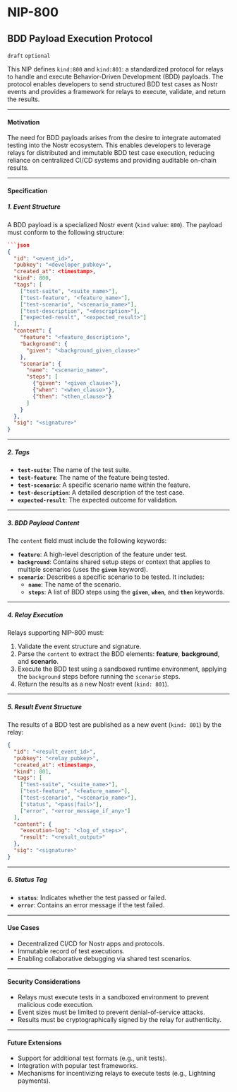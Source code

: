NIP-800
=======

BDD Payload Execution Protocol
------------------------------

`draft` `optional`

This NIP defines `kind:800` and `kind:801`: a standardized protocol for relays to handle and execute Behavior-Driven Development (BDD) payloads. The protocol enables developers to send structured BDD test cases as Nostr events and provides a framework for relays to execute, validate, and return the results.

---

#### **Motivation**
The need for BDD payloads arises from the desire to integrate automated testing into the Nostr ecosystem. This enables developers to leverage relays for distributed and immutable BDD test case execution, reducing reliance on centralized CI/CD systems and providing auditable on-chain results.

---

#### **Specification**

##### 1. **Event Structure**
A BDD payload is a specialized Nostr event (`kind` value: `800`). The payload must conform to the following structure:

```json
```json
{
  "id": "<event_id>",
  "pubkey": "<developer_pubkey>",
  "created_at": <timestamp>,
  "kind": 800,
  "tags": [
    ["test-suite", "<suite_name>"],
    ["test-feature", "<feature_name>"],
    ["test-scenario", "<scenario_name>"],
    ["test-description", "<description>"],
    ["expected-result", "<expected_result>"]
  ],
  "content": {
    "feature": "<feature_description>",
    "background": {
      "given": "<background_given_clause>"
    },
    "scenario": {
      "name": "<scenario_name>",
      "steps": [
        {"given": "<given_clause>"},
        {"when": "<when_clause>"},
        {"then": "<then_clause>"}
      ]
    }
  },
  "sig": "<signature>"
}
```

---

##### 2. **Tags**

- **`test-suite`**: The name of the test suite.
- **`test-feature`**: The name of the feature being tested.
- **`test-scenario`**: A specific scenario name within the feature.
- **`test-description`**: A detailed description of the test case.
- **`expected-result`**: The expected outcome for validation.

---

##### 3. **BDD Payload Content**
The `content` field must include the following keywords:
- **`feature`**: A high-level description of the feature under test.
- **`background`**: Contains shared setup steps or context that applies to multiple scenarios (uses the **`given`** keyword).
- **`scenario`**: Describes a specific scenario to be tested. It includes:
  - **`name`**: The name of the scenario.
  - **`steps`**: A list of BDD steps using the **`given`**, **`when`**, and **`then`** keywords.

---

##### 4. **Relay Execution**
Relays supporting NIP-800 must:
1. Validate the event structure and signature.
2. Parse the `content` to extract the BDD elements: **feature**, **background**, and **scenario**.
3. Execute the BDD test using a sandboxed runtime environment, applying the `background` steps before running the `scenario` steps.
4. Return the results as a new Nostr event (`kind: 801`).

---

##### 5. **Result Event Structure**
The results of a BDD test are published as a new event (`kind: 801`) by the relay:

```json
{
  "id": "<result_event_id>",
  "pubkey": "<relay_pubkey>",
  "created_at": <timestamp>,
  "kind": 801,
  "tags": [
    ["test-suite", "<suite_name>"],
    ["test-feature", "<feature_name>"],
    ["test-scenario", "<scenario_name>"],
    ["status", "<pass|fail>"],
    ["error", "<error_message_if_any>"]
  ],
  "content": {
    "execution-log": "<log_of_steps>",
    "result": "<result_output>"
  },
  "sig": "<signature>"
}
```

---

##### 6. **Status Tag**
- **`status`**: Indicates whether the test passed or failed.
- **`error`**: Contains an error message if the test failed.

---

#### **Use Cases**
- Decentralized CI/CD for Nostr apps and protocols.
- Immutable record of test executions.
- Enabling collaborative debugging via shared test scenarios.

---

#### **Security Considerations**
- Relays must execute tests in a sandboxed environment to prevent malicious code execution.
- Event sizes must be limited to prevent denial-of-service attacks.
- Results must be cryptographically signed by the relay for authenticity.

---

#### **Future Extensions**
- Support for additional test formats (e.g., unit tests).
- Integration with popular test frameworks.
- Mechanisms for incentivizing relays to execute tests (e.g., Lightning payments).
